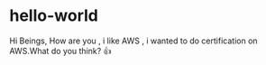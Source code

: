 # hello-world
Hi Beings,
How are you , i like AWS , i wanted to do certification on AWS.What do you think?
:+1:
